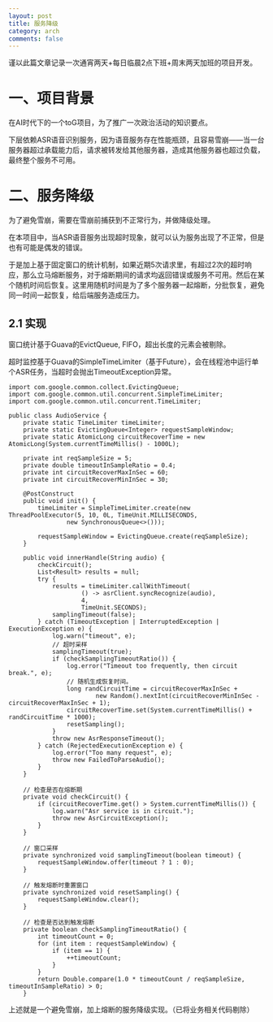 ```yaml
---
layout: post
title: 服务降级 
category: arch
comments: false
--- 
```


谨以此篇文章记录一次通宵两天+每日临晨2点下班+周末两天加班的项目开发。

# 一、项目背景

在AI时代下的一个toG项目，为了推广一次政治活动的知识要点。

下层依赖ASR语音识别服务，因为语音服务存在性能瓶颈，且容易雪崩——当一台服务器超过承载能力后，请求被转发给其他服务器，造成其他服务器也超过负载，最终整个服务不可用。

# 二、服务降级

为了避免雪崩，需要在雪崩前捕获到不正常行为，并做降级处理。

在本项目中，当ASR语音服务出现超时现象，就可以认为服务出现了不正常，但是也有可能是偶发的错误。

于是加上基于固定窗口的统计机制，如果近期5次请求里，有超过2次的超时响应，那么立马熔断服务，对于熔断期间的请求均返回错误或服务不可用。然后在某个随机时间后恢复。这里用随机时间是为了多个服务器一起熔断，分批恢复，避免同一时间一起恢复，给后端服务造成压力。

## 2.1 实现

窗口统计基于Guava的EvictQueue, FIFO，超出长度的元素会被剔除。

超时监控基于Guava的SimpleTimeLimiter（基于Future），会在线程池中运行单个ASR任务，当超时会抛出TimeoutException异常。

```
import com.google.common.collect.EvictingQueue;
import com.google.common.util.concurrent.SimpleTimeLimiter;
import com.google.common.util.concurrent.TimeLimiter;

public class AudioService {
    private static TimeLimiter timeLimiter;
    private static EvictingQueue<Integer> requestSampleWindow;   
    private static AtomicLong circuitRecoverTime = new AtomicLong(System.currentTimeMillis() - 1000L);

    private int reqSampleSize = 5;
    private double timeoutInSampleRatio = 0.4;
    private int circuitRecoverMaxInSec = 60;
    private int circuitRecoverMinInSec = 30;

    @PostConstruct
    public void init() {
        timeLimiter = SimpleTimeLimiter.create(new ThreadPoolExecutor(5, 10, 0L, TimeUnit.MILLISECONDS,
                new SynchronousQueue<>()));

        requestSampleWindow = EvictingQueue.create(reqSampleSize);
    }

    public void innerHandle(String audio) {
        checkCircuit();
        List<Result> results = null;
        try {
            results = timeLimiter.callWithTimeout(
                    () -> asrClient.syncRecognize(audio),
                    4,
                    TimeUnit.SECONDS);
            samplingTimeout(false);
        } catch (TimeoutException | InterruptedException | ExecutionException e) {
            log.warn("timeout", e);
            // 超时采样
            samplingTimeout(true);
            if (checkSamplingTimeoutRatio()) {
                log.error("Timeout too frequently, then circuit break.", e);
                // 随机生成恢复时间。
                long randCircuitTime = circuitRecoverMaxInSec +
                        new Random().nextInt(circuitRecoverMinInSec - circuitRecoverMaxInSec + 1);
                circuitRecoverTime.set(System.currentTimeMillis() + randCircuitTime * 1000);
                resetSampling();
            }
            throw new AsrResponseTimeout();
        } catch (RejectedExecutionException e) {
            log.error("Too many request", e);
            throw new FailedToParseAudio();
        }
    }

    // 检查是否在熔断期
    private void checkCircuit() {
        if (circuitRecoverTime.get() > System.currentTimeMillis()) {
            log.warn("Asr service is in circuit.");
            throw new AsrCircuitException();
        }
    }

    // 窗口采样
    private synchronized void samplingTimeout(boolean timeout) {
        requestSampleWindow.offer(timeout ? 1 : 0);
    }

    // 触发熔断时重置窗口
    private synchronized void resetSampling() {
        requestSampleWindow.clear();
    }

    // 检查是否达到触发熔断
    private boolean checkSamplingTimeoutRatio() {
        int timeoutCount = 0;
        for (int item : requestSampleWindow) {
            if (item == 1) {
                ++timeoutCount;
            }
        }
        return Double.compare(1.0 * timeoutCount / reqSampleSize, timeoutInSampleRatio) > 0;
    }
```

上述就是一个避免雪崩，加上熔断的服务降级实现。（已将业务相关代码剔除）

